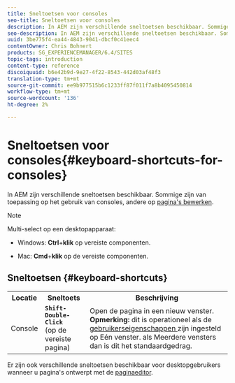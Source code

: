 ```yaml
---
title: Sneltoetsen voor consoles
seo-title: Sneltoetsen voor consoles
description: In AEM zijn verschillende sneltoetsen beschikbaar. Sommige zijn van toepassing op het gebruik van consoles, andere op paginabewerking.
seo-description: In AEM zijn verschillende sneltoetsen beschikbaar. Sommige zijn van toepassing op het gebruik van consoles, andere op paginabewerking.
uuid: 3be775f4-ea44-4843-9041-dbcf0c41eec4
contentOwner: Chris Bohnert
products: SG_EXPERIENCEMANAGER/6.4/SITES
topic-tags: introduction
content-type: reference
discoiquuid: b6e42b9d-9e27-4f22-8543-442d03af48f3
translation-type: tm+mt
source-git-commit: ee9b977515b6c1233ff87f011f7a8b4095450814
workflow-type: tm+mt
source-wordcount: '136'
ht-degree: 2%

---
```



# Sneltoetsen voor consoles{#keyboard-shortcuts-for-consoles}

In AEM zijn verschillende sneltoetsen beschikbaar. Sommige zijn van toepassing op het gebruik van consoles, andere op [pagina&#39;s bewerken](/help/sites-classic-ui-authoring/classic-page-author-keyboard-shortcuts.md).

>[!NOTE]
>
>Multi-select op een desktopapparaat:
>
>* Windows: **Ctrl**+**klik** op vereiste componenten.
   >
   >
* Mac: **Cmd**+**klik** op de vereiste componenten.

>



## Sneltoetsen {#keyboard-shortcuts}

<table> 
 <tbody> 
  <tr> 
   <th>Locatie</th> 
   <th>Sneltoets</th> 
   <th>Beschrijving</th> 
  </tr> 
  <tr> 
   <td>Console</td> 
   <td><strong><code>Shift-Double-Click</code></strong><br /> (op de vereiste pagina)</td> 
   <td>Open de pagina in een nieuw venster.<br /> <strong>Opmerking: </strong> dit is operationeel als de  <a href="/help/sites-classic-ui-authoring/author-env-user-props.md">gebruikerseigenschappen </a> zijn ingesteld op Eén venster. als Meerdere vensters dan is dit het standaardgedrag.</td> 
  </tr> 
 </tbody> 
</table>

Er zijn ook verschillende sneltoetsen beschikbaar voor desktopgebruikers wanneer u pagina&#39;s ontwerpt met de [paginaeditor](/help/sites-classic-ui-authoring/classic-page-author-keyboard-shortcuts.md).
